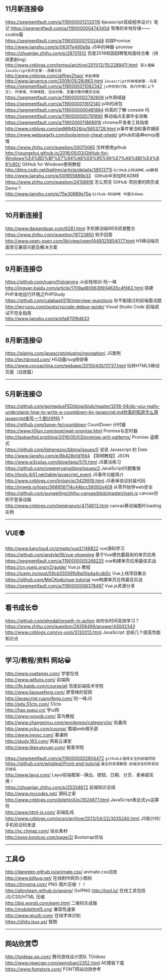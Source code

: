## 11月新连接:smile:
https://segmentfault.com/a/1190000012133116 《javascript高级程序设计》笔记
https://segmentfault.com/a/1190000004743454 常用的本地存储——cookie篇  
https://segmentfault.com/a/1190000007032448 初探Promise  
http://www.jianshu.com/p/063f7e490e9a JS中的神器-promise  
https://zhuanlan.zhihu.com/p/28701512 百度2018校园招聘笔经面经合集（持续更新ing）<br> 
http://www.cnblogs.com/tomxu/archive/2011/12/15/2288411.html  `深入理解JavaScript系列文章--汤姆大叔`<br> 
http://www.cnblogs.com/JeffreyZhao/   `老赵博客`<br>
http://www.laruence.com/2009/05/28/863.html  `Javascript作用域原理--鸟哥`<br>
https://segmentfault.com/a/1190000011082342  `js中的执行栈、执行环境(上下文)、作用域、作用域链、活动对象、变量对象的概念总结`<br>
https://segmentfault.com/a/1190000002792608  js作用域链<br>
https://segmentfault.com/a/1190000011612140  js中的闭包<br> 
https://segmentfault.com/a/1190000000481884  你真的了解 console 吗<br>
https://segmentfault.com/a/1190000005791890  移动端点击事件全攻略<br>
https://segmentfault.com/a/1190000011868916  chrome开发者工具指南<br>
http://www.cnblogs.com/qq9694526/p/5653728.html     js事件冒泡和事件捕获<br>
https://www.webpagefx.com/tools/emoji-cheat-sheet/  github的各种emoji表情<br>
https://www.zhihu.com/question/20070065      怎样使用github<br>
http://youngxhui.github.io/2016/05/03/GitHub-for-Windows%E4%BD%BF%E7%94%A8%E6%95%99%E7%A8%8B(%E4%B8%80)/  GitHub for Windows使用教程<br>
http://blog.csdn.net/kaitiren/article/details/38513715  `GitHub上README.md教程`<br>
http://www.jianshu.com/p/00f855886b33   Github中添加README<br>
https://www.zhihu.com/question/24156818  怎么预览 GitHub 项目里的网页或 Demo？<br>
http://www.jianshu.com/p/75e30889e70a  `Github-README 中展示demo`<br>
***
## 10月新连接:raised_hands:
http://www.daqianduan.com/6281.html  手机移动端WEB资源整合<br>
https://www.zhihu.com/question/19723850  知乎回答<br>
http://www.open-open.com/lib/view/open1449325854077.html  H5移动端页面常见兼容问题及解决方案<br>
***
## 9月新连接:heart_eyes:
https://github.com/ruanyf/jstraining  Js全栈培训-阮一峰<br>
http://jingyan.baidu.com/article/1709ad809639934635c4f062.html  搭建PHP本地运行环境之PHPStudy<br>
https://github.com/calabash519/interview-questions  你不能错过的前端面试题<br>
http://jerryzou.com/posts/vscode-debug-guide/  Visual Studio Code 前端调试不完全指南<br>
http://www.jianshu.com/p/efa870f8d633 <br>
***
## 8月新连接:stuck_out_tongue:
https://plainjs.com/javascript/plugins/navigation/ JS案例<br>
http://techbrood.com/  H5动画/svg特效等<br>
http://www.cocoachina.com/webapp/20150430/11737.html 玩转HTML5移动页面（动效篇）<br>
***
## 5月新连接:wink:
https://github.com/gomeplusFED/blog/blob/master/2016-04/do-you-really-understand-how-to-write-a-countdown-by-javascript.md你真的知道怎么用javascript来写一个倒计时吗 ?<br>
https://github.com/luoye-fe/countdown  CountDown 计时器<br>
https://www.h5jun.com/post/wait-promise.html Promise与定时器<br>
http://taobaofed.org/blog/2016/05/03/promise-anti-patterns/ Promise 返模式 <br>
https://github.com/lishengzxc/bblog/issues/5  说说 Javascript 的 Date<br>
http://www.jianshu.com/p/8b428e1d1564 【简明教程】JSON <br>
http://www.w3cplus.com/blog/tags/570.html JS算法练习<br>
https://github.com/creeperyang/blog/issues/2 JavaScript问题集锦<br>
http://tools.jb51.net/table/javascript_event  JS事件功能简介<br>
http://www.cnblogs.com/linjiqin/p/3429919.html   JS表单验证封装代码<br>
http://imweb.io/topic/568958714c44bcc56092e409 从零开始学web安全<br>
https://github.com/sunweiling/zhihu-canvas/blob/master/main.js canvas仿知乎登录动画<br>
http://www.cnblogs.com/leejersey/p/4714613.html  canvas移动端图片loading实例<br>
***
## VUE:alien:
http://www.kancloud.cn/zmwtp/vue2/148822  vue源码学习<br>
https://github.com/andylei18/vue-shopping 基于Vue模仿蘑菇街的单页应用<br>
https://segmentfault.com/a/1190000005268225   vue构建单页应用最佳实战<br>
https://cn.vuejs.org/v2/guide/  Vue.js 教程<br>
https://juejin.im/post/59cb05556fb9a00a4a4cdb5c  Vue上线项目集合<br>
https://github.com/MeCKodo/vue-tutorial  vue构建单页应用最佳实战<br>
https://segmentfault.com/a/1190000008378497  Vue.js资源分享<br>
***
## 看书成长:sunglasses:
https://github.com/phodal/growth-in-action 如何长时间高效学习？<br>
https://www.zhihu.com/question/28358499/answer/43002343 <br>
http://www.cnblogs.com/ys-ys/p/5132013.html JavaScript 总结几个提高性能知识点<br>
***
## 学习/教程/资料 网站:grinning:
http://www.xuetangx.com/ 学堂在线<br>
http://www.qdfuns.com/  前端网<br>
http://ife.baidu.com/course/all  百度前端技术学院<br>
http://www.liaoxuefeng.com/  廖雪峰的官网<br>
http://javascript.ruanyifeng.com/  阮一峰JS<br>
http://edu.51cto.com/    51cto <br>
http://hao.xueui.cn/    学ui网<br>
http://www.runoob.com/  菜鸟教程<br>
http://www.zhangxinxu.com/wordpress/category/js/ 张鑫旭<br>
http://www.ycku.com/course/ 瓢城web俱乐部<br>
http://www.imooc.com/  慕课网<br>
http://study.163.com/ 网易云课堂<br>
http://www.jikexueyuan.com/ 极客学院<br>     
https://segmentfault.com/a/1190000002804472  `github上值得关注的前端项目`<br>
https://github.com/windiest/Front-end-tutorial  `最全的资源教程-前端涉及的所有知识体系`<br>
http://www.layui.com/ Layui前端框架--弹出、按钮、日期、分页、表单超实用！<br>
https://zhuanlan.zhihu.com/p/25334672 前端知识总结<br>
http://www.mycodes.net/  源码之家<br>
http://www.cnblogs.com/dolphinX/p/3524977.html JavaScript表达式yu运算符<br>
http://www.html-js.com/  前端乱炖<br>
http://www.cnblogs.com/xcsn/archive/2013/04/22/3035240.html  JS倒计时/手机验证码发送<br>
http://sc.chinaz.com/ 站长素材<br>
http://expo.bootcss.com/page/2/ Bootstrap优站<br>
***
## 工具:yum:
http://daneden.github.io/animate.css/   animate.css动效<br>
http://www.bitbug.net/   在线制作网页小图标<br>
https://tinypng.com/    PNG 图片压缩 ！！<br>
http://alloyteam.github.io/gopng/ Go!PNG
http://tool.lu/    在线工具包括JS/CSS/HTML 压缩<br>
http://bjq.wxrob.com/ewm.html   二维码生成器 <br>
http://mobilehtml5.org/ 兼容性速查<br>
http://www.qiuziti.com/  在线字体识别<br>
https://zhitu.isux.us/  智图<br>
***
## 网站欣赏:innocent:
http://tgideas.qq.com/     腾讯游戏设计团队 TGideas<br>
http://www.newcger.com/aemoban/2352.html AE模板下载 <br>
https://www.fontstore.com/  FONT网站动效参考<br>











